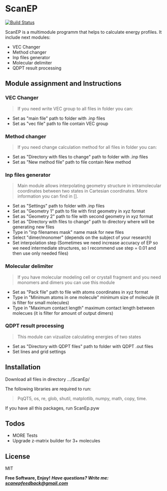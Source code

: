 # ScanEP


[![Build Status](https://travis-ci.org/joemccann/dillinger.svg?branch=master)](https://travis-ci.org/joemccann/dillinger)

ScanEP is a multimodule programm that helps to calculate energy profiles. It include next modules:
  - VEC Changer
  - Method changer
  - Inp files generator
  - Molecular delimiter
  - QDPT result processing

## Module assignment and Instructions
### VEC Changer
>If you need write VEC group to all files in folder you can:
  - Set as "main file" path to folder with .inp files
  - Set as "vec file" path to file contain VEC group

### Method changer
>If you need change calculation method for all files in folder you can:
  - Set as "Directory with files to change" path to folder with .inp files
  - Set as "New method file" path to file contain New method

### Inp files generator

> Main module allows interpolating geometry structure in intramolecular coordinates between two states in Cartesian coordinates. More information you can find in [].
  - Set as "Settings" path to folder with .inp files
  - Set as "Geometry 1" path to file with first geometry in xyz format
  - Set as "Geometry 2" path to file with second geometry in xyz format 
  - Set as "Directory with files to change" path to directory where will be generating new files
  - Type in "inp filenames mask" name mask for new files
  - Select "dimer/monomer" (depends on the subject of your research)
  - Set interpolation step (Sometimes we need increase accuracy of EP so we need intermediate structures, so I recommend use step = 0.01 and then use only needed files)

### Molecular delimiter
> If you have molecular modeling cell or crystall fragment and you need monomers and dimers you can use this module
  - Set as "Pack file" path to file with atoms coordinates in xyz format
  - Type in "Minimum atoms in one molecule" minimum size of molecule (it is filter for small molecules)
  - Type in "Maximum contact length" maximum contact length between molecues (it is filter for amount of output dimers)  

### QDPT result processing
>This module can vizualize calculating energies of two states
  - Set as "Directory with QDPT files" path to folder with QDPT .out files
  - Set lines and grid settings

## Installation

Download all files in directory .../ScanEp/

The following libraries are required to run:
>PqQT5, os, re, glob, shutil, matplotlib, numpy, math, copy, time.

If you have all this packages, run ScanEp.pyw

## Todos

 - MORE Tests
 - Upgrade z-matrix builder for 3+ molecules

License
----

MIT

**Free Software, Enjoy!**
***Have questions? Write me: scanepfeedback@gmail.com*** 
